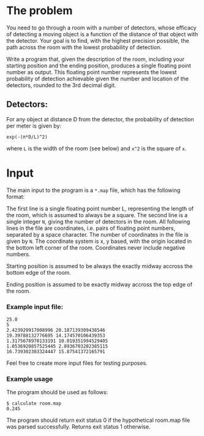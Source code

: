 # The problem

You need to go through a room with a number of detectors, whose efficacy of detecting a moving object is a function of the distance of that object with the detector. Your goal is to find, with the highest precision possible, the path across the room with the lowest probability of detection.

Write a program that, given the description of the room, including your starting position and the ending position, produces a single floating point number as output. This floating point number represents the lowest probability of detection achievable given the number and location of the detectors, rounded to the 3rd decimal digit.

## Detectors:
For any object at distance D from the detector, the probability of detection per meter is given by:
```
exp(-(π*D/L)^2)
```
where `L` is the width of the room (see below) and `x^2` is the square of `x`.

# Input

The main input to the program is a `*.map` file, which has the following format:

The first line is a single floating point number L, representing the length of the room, which is assumed to always be a square.
The second line is a single integer `N`, giving the number of detectors in the room.
All following lines in the file are coordinates, i.e. pairs of floating point numbers, separated by a space character. The number of coordinates in the file is given by `N`.
The coordinate system is x, y based, with the origin located in the bottom left corner of the room. Coordinates never include negative numbers.

Starting position is assumed to be always the exactly midway accross the bottom edge of the room.

Ending position is assumed to be exactly midway accross the top edge of the room.

### Example input file:

```
25.0
5
2.423929917008996 20.187139309438546
19.39788132776695 14.174570106439353
1.3175678970133191 10.019351994529405
1.0536920857525445 2.8936703202385115
16.739302303324447 15.87541372165791
```

Feel free to create more input files for testing purposes.

### Example usage
The program should be used as follows:

```
$ calculate room.map
0.245
```

The program should return exit status 0 if the hypothetical room.map file was parsed successfully. Returns exit status 1 otherwise.

